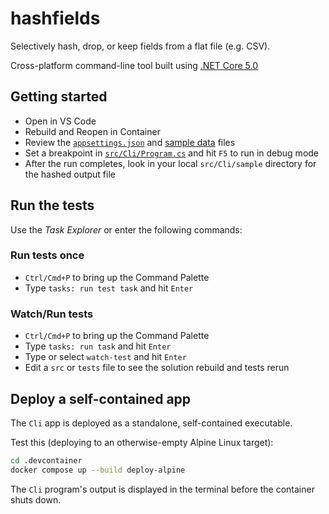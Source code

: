 # hashfields

Selectively hash, drop, or keep fields from a flat file (e.g. CSV).

Cross-platform command-line tool built using [.NET Core 5.0](https://dotnet.microsoft.com/)

## Getting started

* Open in VS Code
* Rebuild and Reopen in Container
* Review the [`appsettings.json`](https://github.com/cal-itp/hashfields/blob/main/src/Cli/appsettings.json) and [sample data](https://github.com/cal-itp/hashfields/blob/main/src/Cli/samples/data.csv) files
* Set a breakpoint in [`src/Cli/Program.cs`](src/Cli/Program.cs) and hit `F5` to run in debug mode
* After the run completes, look in your local `src/Cli/sample` directory for the hashed output file

## Run the tests

Use the *Task Explorer* or enter the following commands:

### Run tests once

* `Ctrl/Cmd+P` to bring up the Command Palette
* Type `tasks: run test task` and hit `Enter`

### Watch/Run tests

* `Ctrl/Cmd+P` to bring up the Command Palette
* Type `tasks: run task` and hit `Enter`
* Type or select `watch-test` and hit `Enter`
* Edit a `src` or `tests` file to see the solution rebuild and tests rerun

## Deploy a self-contained app

The `Cli` app is deployed as a standalone, self-contained executable.

Test this (deploying to an otherwise-empty Alpine Linux target):

```bash
cd .devcontainer
docker compose up --build deploy-alpine
```

The `Cli` program's output is displayed in the terminal before the container shuts down.
